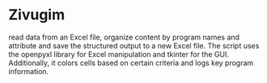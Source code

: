 # Zivugim
read data from an Excel file, organize content by program names and attribute and save the structured output to a new Excel file. The script uses the openpyxl library for Excel manipulation and tkinter for the GUI. Additionally, it colors cells based on certain criteria and logs key program information.
